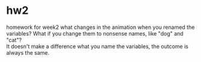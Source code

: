 # hw2
homework for week2
what changes in the animation when you renamed the variables? What if you change them to nonsense names, like "dog" and "cat"?\
It doesn't make a difference what you name the variables, the outcome is always the same.
